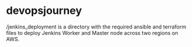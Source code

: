 # devopsjourney
/jenkins_deployment is a directory with the required ansible and terraform files to deploy Jenkins Worker and Master node across two regions on AWS.
